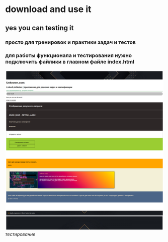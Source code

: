 # download and use it 
## yes you can testing it 
### просто для тренировок и практики задач и тестов
### для работы функционала и тестирования нужно подключить файлики в главном файле index.html
![app for testing](custom.png "test js XHR ... and more")
*тестирование*
